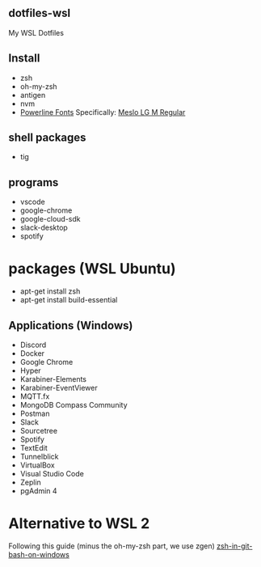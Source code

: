 ## dotfiles-wsl
My WSL Dotfiles


## Install
- zsh
- oh-my-zsh
- antigen
- nvm
- [Powerline Fonts](https://github.com/powerline/fonts)
  Specifically: [Meslo LG M Regular](https://github.com/powerline/fonts/blob/master/Meslo%20Slashed/Meslo%20LG%20M%20Regular%20for%20Powerline.ttf)

## shell packages
- tig

## programs
- vscode
- google-chrome
- google-cloud-sdk
- slack-desktop
- spotify


# packages (WSL Ubuntu)
- apt-get install zsh
- apt-get install build-essential 


## Applications (Windows)

- Discord
- Docker
- Google Chrome
- Hyper
- Karabiner-Elements
- Karabiner-EventViewer
- MQTT.fx
- MongoDB Compass Community
- Postman
- Slack
- Sourcetree
- Spotify
- TextEdit
- Tunnelblick
- VirtualBox
- Visual Studio Code
- Zeplin
- pgAdmin 4


# Alternative to WSL 2
Following this guide (minus the oh-my-zsh part, we use zgen)
[zsh-in-git-bash-on-windows](https://dominikrys.com/posts/zsh-in-git-bash-on-windows/)
